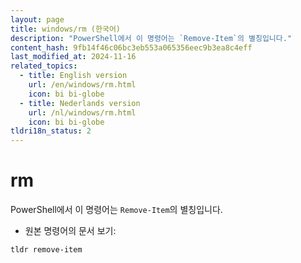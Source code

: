 ```yaml
---
layout: page
title: windows/rm (한국어)
description: "PowerShell에서 이 명령어는 `Remove-Item`의 별칭입니다."
content_hash: 9fb14f46c06bc3eb553a065356eec9b3ea8c4eff
last_modified_at: 2024-11-16
related_topics:
  - title: English version
    url: /en/windows/rm.html
    icon: bi bi-globe
  - title: Nederlands version
    url: /nl/windows/rm.html
    icon: bi bi-globe
tldri18n_status: 2
---
```

# rm

PowerShell에서 이 명령어는 `Remove-Item`의 별칭입니다.

- 원본 명령어의 문서 보기:

`tldr remove-item`
